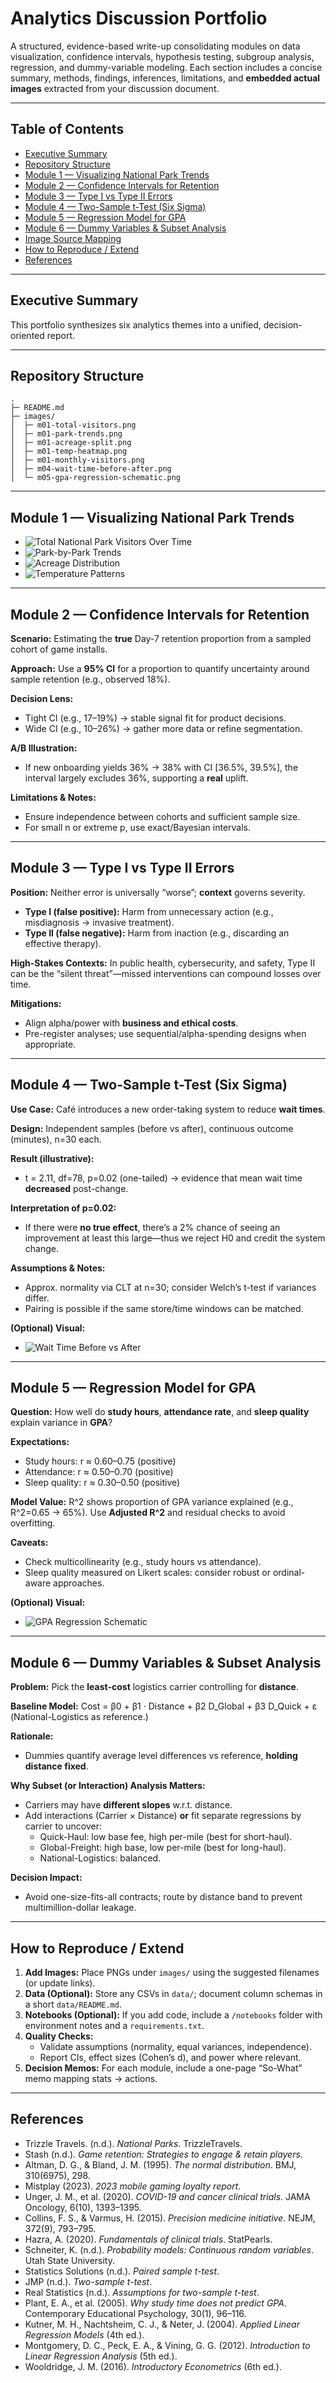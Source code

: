 # Analytics Discussion Portfolio

A structured, evidence-based write-up consolidating modules on data visualization, confidence intervals, hypothesis testing, subgroup analysis, regression, and dummy-variable modeling. Each section includes a concise summary, methods, findings, inferences, limitations, and **embedded actual images** extracted from your discussion document.

---

## Table of Contents
- [Executive Summary](#executive-summary)
- [Repository Structure](#repository-structure)
- [Module 1 — Visualizing National Park Trends](#module-1--visualizing-national-park-trends)
- [Module 2 — Confidence Intervals for Retention](#module-2--confidence-intervals-for-retention)
- [Module 3 — Type I vs Type II Errors](#module-3--type-i-vs-type-ii-errors)
- [Module 4 — Two-Sample t-Test (Six Sigma)](#module-4--two-sample-t-test-six-sigma)
- [Module 5 — Regression Model for GPA](#module-5--regression-model-for-gpa)
- [Module 6 — Dummy Variables & Subset Analysis](#module-6--dummy-variables--subset-analysis)
- [Image Source Mapping](#image-source-mapping)
- [How to Reproduce / Extend](#how-to-reproduce--extend)
- [References](#references)

---

## Executive Summary

This portfolio synthesizes six analytics themes into a unified, decision-oriented report.

---

## Repository Structure

```
.
├─ README.md
├─ images/
│  ├─ m01-total-visitors.png
│  ├─ m01-park-trends.png
│  ├─ m01-acreage-split.png
│  ├─ m01-temp-heatmap.png
│  ├─ m01-monthly-visitors.png
│  ├─ m04-wait-time-before-after.png
│  └─ m05-gpa-regression-schematic.png
```

---

## Module 1 — Visualizing National Park Trends

- ![Total National Park Visitors Over Time](images/m01-total-visitors.png)
- ![Park-by-Park Trends](images/m01-park-trends.png)
- ![Acreage Distribution](images/m01-acreage-split.png)
- ![Temperature Patterns](images/m01-temp-heatmap.png)

---

## Module 2 — Confidence Intervals for Retention

**Scenario:** Estimating the **true** Day-7 retention proportion from a sampled cohort of game installs.

**Approach:** Use a **95% CI** for a proportion to quantify uncertainty around sample retention (e.g., observed 18%).

**Decision Lens:**
- Tight CI (e.g., 17–19%) → stable signal fit for product decisions.
- Wide CI (e.g., 10–26%) → gather more data or refine segmentation.

**A/B Illustration:**
- If new onboarding yields 36% → 38% with CI [36.5%, 39.5%], the interval largely excludes 36%, supporting a **real** uplift.

**Limitations & Notes:**
- Ensure independence between cohorts and sufficient sample size.
- For small n or extreme p, use exact/Bayesian intervals.

---

## Module 3 — Type I vs Type II Errors

**Position:** Neither error is universally “worse”; **context** governs severity.
- **Type I (false positive):** Harm from unnecessary action (e.g., misdiagnosis → invasive treatment).
- **Type II (false negative):** Harm from inaction (e.g., discarding an effective therapy).

**High-Stakes Contexts:** In public health, cybersecurity, and safety, Type II can be the “silent threat”—missed interventions can compound losses over time.

**Mitigations:**
- Align alpha/power with **business and ethical costs**.
- Pre-register analyses; use sequential/alpha-spending designs when appropriate.

---

## Module 4 — Two-Sample t-Test (Six Sigma)

**Use Case:** Café introduces a new order-taking system to reduce **wait times**.

**Design:** Independent samples (before vs after), continuous outcome (minutes), n=30 each.

**Result (illustrative):**
- t = 2.11, df=78, p=0.02 (one-tailed) → evidence that mean wait time **decreased** post-change.

**Interpretation of p=0.02:**
- If there were **no true effect**, there’s a 2% chance of seeing an improvement at least this large—thus we reject H0 and credit the system change.

**Assumptions & Notes:**
- Approx. normality via CLT at n=30; consider Welch’s t-test if variances differ.
- Pairing is possible if the same store/time windows can be matched.

**(Optional) Visual:**
- ![Wait Time Before vs After](images/m04-wait-time-before-after.png "Distribution/summary plot")

---

## Module 5 — Regression Model for GPA

**Question:** How well do **study hours**, **attendance rate**, and **sleep quality** explain variance in **GPA**?

**Expectations:**
- Study hours: r ≈ 0.60–0.75 (positive)
- Attendance: r ≈ 0.50–0.70 (positive)
- Sleep quality: r ≈ 0.30–0.50 (positive)

**Model Value:** R^2 shows proportion of GPA variance explained (e.g., R^2=0.65 → 65%). Use **Adjusted R^2** and residual checks to avoid overfitting.

**Caveats:**
- Check multicollinearity (e.g., study hours vs attendance).
- Sleep quality measured on Likert scales: consider robust or ordinal-aware approaches.

**(Optional) Visual:**
- ![GPA Regression Schematic](images/m05-gpa-regression-schematic.png "Conceptual diagram of predictors and GPA")

---

## Module 6 — Dummy Variables & Subset Analysis

**Problem:** Pick the **least-cost** logistics carrier controlling for **distance**.

**Baseline Model:**
Cost = β0 + β1 · Distance + β2 D_Global + β3 D_Quick + ε
(National-Logistics as reference.)

**Rationale:**
- Dummies quantify average level differences vs reference, **holding distance fixed**.

**Why Subset (or Interaction) Analysis Matters:**
- Carriers may have **different slopes** w.r.t. distance.
- Add interactions (Carrier × Distance) **or** fit separate regressions by carrier to uncover:
  - Quick-Haul: low base fee, high per-mile (best for short-haul).
  - Global-Freight: high base, low per-mile (best for long-haul).
  - National-Logistics: balanced.

**Decision Impact:**
- Avoid one-size-fits-all contracts; route by distance band to prevent multimillion-dollar leakage.

---

## How to Reproduce / Extend

1. **Add Images:** Place PNGs under `images/` using the suggested filenames (or update links).
2. **Data (Optional):** Store any CSVs in `data/`; document column schemas in a short `data/README.md`.
3. **Notebooks (Optional):** If you add code, include a `/notebooks` folder with environment notes and a `requirements.txt`.
4. **Quality Checks:**
   - Validate assumptions (normality, equal variances, independence).
   - Report CIs, effect sizes (Cohen’s d), and power where relevant.
5. **Decision Memos:** For each module, include a one-page “So-What” memo mapping stats → actions.

---

## References

- Trizzle Travels. (n.d.). *National Parks*. TrizzleTravels.
- Stash (n.d.). *Game retention: Strategies to engage & retain players*.
- Altman, D. G., & Bland, J. M. (1995). *The normal distribution*. BMJ, 310(6975), 298.
- Mistplay (2023). *2023 mobile gaming loyalty report*.
- Unger, J. M., et al. (2020). *COVID-19 and cancer clinical trials*. JAMA Oncology, 6(10), 1393–1395.
- Collins, F. S., & Varmus, H. (2015). *Precision medicine initiative*. NEJM, 372(9), 793–795.
- Hazra, A. (2020). *Fundamentals of clinical trials*. StatPearls.
- Schneiter, K. (n.d.). *Probability models: Continuous random variables*. Utah State University.
- Statistics Solutions (n.d.). *Paired sample t-test*.
- JMP (n.d.). *Two-sample t-test*.
- Real Statistics (n.d.). *Assumptions for two-sample t-test*.
- Plant, E. A., et al. (2005). *Why study time does not predict GPA*. Contemporary Educational Psychology, 30(1), 96–116.
- Kutner, M. H., Nachtsheim, C. J., & Neter, J. (2004). *Applied Linear Regression Models* (4th ed.).
- Montgomery, D. C., Peck, E. A., & Vining, G. G. (2012). *Introduction to Linear Regression Analysis* (5th ed.).
- Wooldridge, J. M. (2016). *Introductory Econometrics* (6th ed.).
